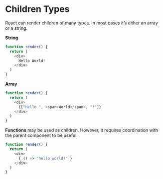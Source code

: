 # Children Types
React can render children of many types. In most cases it’s either an array or a string.

**String**
```javascript
function render() {
  return (
    <div>
      Hello World!
    </div>
  )
}
```

**Array**
```javascript
function render() {
  return (
    <div>
      {["Hello ", <span>World</span>, "!"]}
    </div>
  )
}
```

**Functions** may be used as children. However, it requires coordination with the parent component to be useful.

```javascript
function render() {
  return (
    <div>
      { () => "hello world!" }
    </div>
  )
}
```
